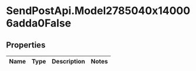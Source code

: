 # SendPostApi.Model2785040x140006adda0False

## Properties
Name | Type | Description | Notes
------------ | ------------- | ------------- | -------------


